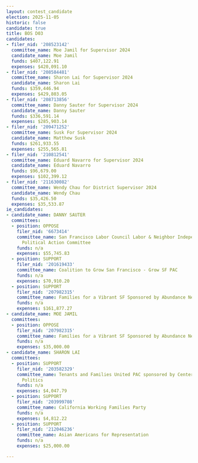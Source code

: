 ```yaml
---
layout: contest_candidate
election: 2025-11-05
historic: false
candidate: true
title: BOS D03
candidates:
- filer_nid: '208523142'
  committee_name: Moe Jamil for Supervisor 2024
  candidate_name: Moe Jamil
  funds: $407,122.91
  expenses: $420,091.10
- filer_nid: '208584481'
  committee_name: Sharon Lai for Supervisor 2024
  candidate_name: Sharon Lai
  funds: $359,446.94
  expenses: $429,803.05
- filer_nid: '208713856'
  committee_name: Danny Sauter for Supervisor 2024
  candidate_name: Danny Sauter
  funds: $336,591.14
  expenses: $285,903.14
- filer_nid: '209471252'
  committee_name: Susk For Supervisor 2024
  candidate_name: Matthew Susk
  funds: $261,933.55
  expenses: $255,565.81
- filer_nid: '210812541'
  committee_name: Eduard Navarro for Supervisor 2024
  candidate_name: Eduard Navarro
  funds: $96,679.00
  expenses: $102,399.12
- filer_nid: '211630082'
  committee_name: Wendy Chau for District Supervisor 2024
  candidate_name: Wendy Chau
  funds: $35,426.50
  expenses: $35,533.87
ie_candidates:
- candidate_name: DANNY SAUTER
  committees:
  - position: OPPOSE
    filer_nid: '6673414'
    committee_name: San Francisco Labor Council Labor & Neighbor Independent Expenditure
      Political Action Committee
    funds: n/a
    expenses: $55,745.83
  - position: SUPPORT
    filer_nid: '201619433'
    committee_name: Coalition to Grow San Francisco - Grow SF PAC
    funds: n/a
    expenses: $70,910.20
  - position: SUPPORT
    filer_nid: '207982315'
    committee_name: Families for a Vibrant SF Sponsored by Abundance Network
    funds: n/a
    expenses: $161,877.27
- candidate_name: MOE JAMIL
  committees:
  - position: OPPOSE
    filer_nid: '207982315'
    committee_name: Families for a Vibrant SF Sponsored by Abundance Network
    funds: n/a
    expenses: $35,000.00
- candidate_name: SHARON LAI
  committees:
  - position: SUPPORT
    filer_nid: '203582329'
    committee_name: Tenants and Families United PAC sponsored by Center for Empowered
      Politics
    funds: n/a
    expenses: $4,047.79
  - position: SUPPORT
    filer_nid: '203999708'
    committee_name: California Working Families Party
    funds: n/a
    expenses: $4,812.22
  - position: SUPPORT
    filer_nid: '212046236'
    committee_name: Asian Americans for Representation
    funds: n/a
    expenses: $25,000.00

---
```

